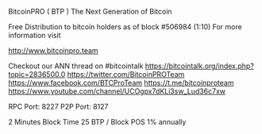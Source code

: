 BitcoinPRO ( BTP ) The Next Generation of Bitcoin

Free Distribution to bitcoin holders as of block #506984 (1:10)
For more information visit

http://www.bitcoinpro.team


Checkout our ANN thread on #bitcointalk
https://bitcointalk.org/index.php?topic=2836500.0
https://twitter.com/BitcoinPROTeam
https://www.facebook.com/BTCProTeam
https://t.me/bitcoinproteam
https://www.youtube.com/channel/UCOgpx7dKLi3sw_Lud36c7xw


RPC Port: 8227
P2P Port: 8127


2 Minutes Block Time
25 BTP / Block
POS 1% annually
